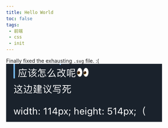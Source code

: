```yaml
---
title: Hello World
toc: false
tags:
 - 前端
 - css
 - init
---
```


Finally fixed the exhausting `.svg` file. 
:(
![](img/solution.png)